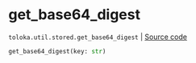 # get_base64_digest
`toloka.util.stored.get_base64_digest` | [Source code](https://github.com/Toloka/toloka-kit/blob/v1.2.2/src/util/stored.py#L24)

```python
get_base64_digest(key: str)
```

